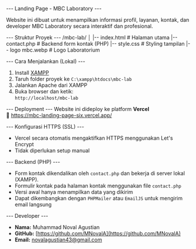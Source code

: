 --- Landing Page - MBC Laboratory ---

Website ini dibuat untuk menampilkan informasi profil, layanan, kontak, dan developer MBC Laboratory secara interaktif dan profesional.

--- Struktur Proyek ---
/mbc-lab/
│
|-- index.html # Halaman utama
|-- contact.php # Backend form kontak (PHP)
|-- style.css # Styling tampilan
|-- logo mbc.webp # Logo Laboratorium

--- Cara Menjalankan (Lokal) ---
1. Install [XAMPP](https://www.apachefriends.org)
2. Taruh folder proyek ke `C:\xampp\htdocs\mbc-lab`
3. Jalankan Apache dari XAMPP
4. Buka browser dan ketik:  
   `http://localhost/mbc-lab`

--- Deployment ---
Website ini dideploy ke platform **Vercel**  
🔗 https://mbc-landing-page-six.vercel.app/

--- Konfigurasi HTTPS (SSL) ---
- Vercel secara otomatis mengaktifkan HTTPS menggunakan Let's Encrypt
- Tidak diperlukan setup manual

--- Backend (PHP) ---
- Form kontak dikendalikan oleh `contact.php` dan bekerja di server lokal (XAMPP).
- Formulir kontak pada halaman kontak menggunakan file `contact.php`
- Versi awal hanya menampilkan data yang dikirim
- Dapat dikembangkan dengan `PHPMailer` atau `EmailJS` untuk mengirim email langsung
  
--- Developer ---
- **Nama:** Muhammad Noval Agustian  
- **GitHub:** [https://github.com/MNovalA](https://github.com/MNovalA)  
- **Email:** novalagustian43@gmail.com
